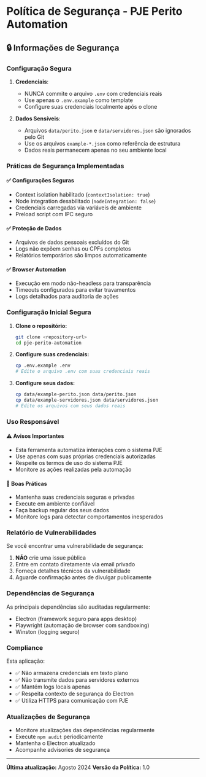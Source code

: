 # Política de Segurança - PJE Perito Automation

## 🔒 Informações de Segurança

### Configuração Segura

1. **Credenciais**:
   - NUNCA commite o arquivo `.env` com credenciais reais
   - Use apenas o `.env.example` como template
   - Configure suas credenciais localmente após o clone

2. **Dados Sensíveis**:
   - Arquivos `data/perito.json` e `data/servidores.json` são ignorados pelo Git
   - Use os arquivos `example-*.json` como referência de estrutura
   - Dados reais permanecem apenas no seu ambiente local

### Práticas de Segurança Implementadas

#### ✅ Configurações Seguras
- Context isolation habilitado (`contextIsolation: true`)
- Node integration desabilitado (`nodeIntegration: false`)
- Credenciais carregadas via variáveis de ambiente
- Preload script com IPC seguro

#### ✅ Proteção de Dados
- Arquivos de dados pessoais excluídos do Git
- Logs não expõem senhas ou CPFs completos
- Relatórios temporários são limpos automaticamente

#### ✅ Browser Automation
- Execução em modo não-headless para transparência
- Timeouts configurados para evitar travamentos
- Logs detalhados para auditoria de ações

### Configuração Inicial Segura

1. **Clone o repositório:**
   ```bash
   git clone <repository-url>
   cd pje-perito-automation
   ```

2. **Configure suas credenciais:**
   ```bash
   cp .env.example .env
   # Edite o arquivo .env com suas credenciais reais
   ```

3. **Configure seus dados:**
   ```bash
   cp data/example-perito.json data/perito.json
   cp data/example-servidores.json data/servidores.json
   # Edite os arquivos com seus dados reais
   ```

### Uso Responsável

#### ⚠️ Avisos Importantes
- Esta ferramenta automatiza interações com o sistema PJE
- Use apenas com suas próprias credenciais autorizadas
- Respeite os termos de uso do sistema PJE
- Monitore as ações realizadas pela automação

#### 🔐 Boas Práticas
- Mantenha suas credenciais seguras e privadas
- Execute em ambiente confiável
- Faça backup regular dos seus dados
- Monitore logs para detectar comportamentos inesperados

### Relatório de Vulnerabilidades

Se você encontrar uma vulnerabilidade de segurança:

1. **NÃO** crie uma issue pública
2. Entre em contato diretamente via email privado
3. Forneça detalhes técnicos da vulnerabilidade
4. Aguarde confirmação antes de divulgar publicamente

### Dependências de Segurança

As principais dependências são auditadas regularmente:
- Electron (framework seguro para apps desktop)
- Playwright (automação de browser com sandboxing)
- Winston (logging seguro)

### Compliance

Esta aplicação:
- ✅ Não armazena credenciais em texto plano
- ✅ Não transmite dados para servidores externos
- ✅ Mantém logs locais apenas
- ✅ Respeita contexto de segurança do Electron
- ✅ Utiliza HTTPS para comunicação com PJE

### Atualizações de Segurança

- Monitore atualizações das dependências regularmente
- Execute `npm audit` periodicamente
- Mantenha o Electron atualizado
- Acompanhe advisories de segurança

---

**Última atualização:** Agosto 2024
**Versão da Política:** 1.0